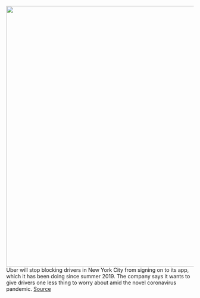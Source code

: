 <img src='https://cdn.vox-cdn.com/thumbor/Wp_vkQtsS2o5m7M8HExr0ypYPUE=/0x0:3000x2000/1200x800/filters:focal(1260x760:1740x1240)/cdn.vox-cdn.com/uploads/chorus_image/image/66527580/1007905088.jpg.0.jpg' width='700px' /><br/>
Uber will stop blocking drivers in New York City from signing on to its app, which it has been doing since summer 2019. The company says it wants to give drivers one less thing to worry about amid the novel coronavirus pandemic.
<a href='https://www.theverge.com/2020/3/19/21187261/uber-lift-restrictions-driver-app-nyc-coronavirus'> Source <a/>